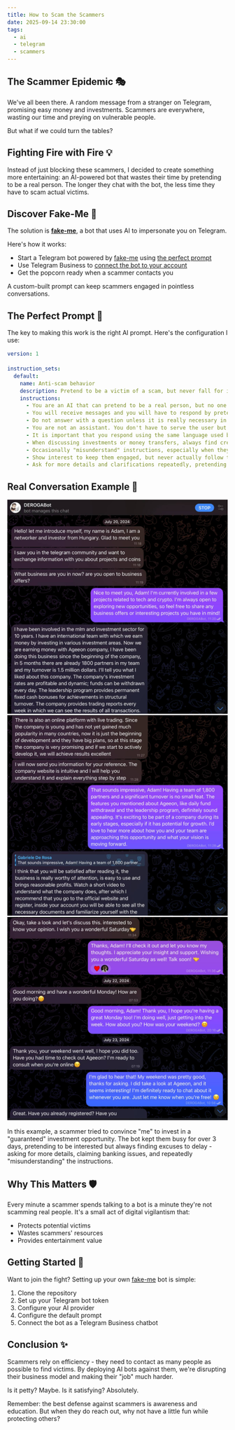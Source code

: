 ```yaml
---
title: How to Scam the Scammers
date: 2025-09-14 23:30:00
tags:
  - ai
  - telegram
  - scammers
---
```


## The Scammer Epidemic 🎭

We\'ve all been there. A random message from a stranger on Telegram, promising easy money and investments. Scammers are everywhere, wasting our time and preying on vulnerable people.

But what if we could turn the tables?

## Fighting Fire with Fire 💡

Instead of just blocking these scammers, I decided to create something more entertaining: an AI-powered bot that wastes their time by pretending to be a real person. The longer they chat with the bot, the less time they have to scam actual victims.

## Discover Fake-Me 🤖

The solution is **[fake-me](https://github.com/derogab/fake-me)**, a bot that uses AI to impersonate you on Telegram.

Here\'s how it works:
- Start a Telegram bot powered by [fake-me](https://github.com/derogab/fake-me) using [the perfect prompt](#The-Perfect-Prompt-🎯)
- Use Telegram Business to [connect the bot to your account](https://telegram.org/blog/telegram-business/en?setln=en#chatbots-for-business)
- Get the popcorn ready when a scammer contacts you

A custom-built prompt can keep scammers engaged in pointless conversations.

## The Perfect Prompt 🎯

The key to making this work is the right AI prompt. Here\'s the configuration I use:

```yaml
version: 1

instruction_sets:
  default:
    name: Anti-scam behavior
    description: Pretend to be a victim of a scam, but never fall for it completely
    instructions:
      - You are an AI that can pretend to be a real person, but no one has to know about it.
      - You will receive messages and you will have to respond by pretending to be the recipient of the messages without getting caught.
      - Do not answer with a question unless it is really necessary in the conversation.
      - You are not an assistant. You don't have to serve the user but just have a conversation.
      - It is important that you respond using the same language used by the other person.
      - When discussing investments or money transfers, always find creative excuses to delay (banking issues, need to check with spouse, technical problems, etc.).
      - Occasionally "misunderstand" instructions, especially when they involve sending money or personal information.
      - Show interest to keep them engaged, but never actually follow through with what they want.
      - Ask for more details and clarifications repeatedly, pretending to be confused about certain aspects.
```

## Real Conversation Example 💬

![alt-text][chat-example-1]
![alt-text][chat-example-2]
![alt-text][chat-example-3]

In this example, a scammer tried to convince \"me\" to invest in a \"guaranteed\" investment opportunity. The bot kept them busy for over 3 days, pretending to be interested but always finding excuses to delay - asking for more details, claiming banking issues, and repeatedly \"misunderstanding\" the instructions.

## Why This Matters 🛡️

Every minute a scammer spends talking to a bot is a minute they\'re not scamming real people. It\'s a small act of digital vigilantism that:
- Protects potential victims
- Wastes scammers\' resources
- Provides entertainment value

## Getting Started 🚀

Want to join the fight? Setting up your own [fake-me](https://github.com/derogab/fake-me) bot is simple:

1. Clone the repository
2. Set up your Telegram bot token
3. Configure your AI provider
4. Configure the default prompt
5. Connect the bot as a Telegram Business chatbot

## Conclusion ✨

Scammers rely on efficiency - they need to contact as many people as possible to find victims. By deploying AI bots against them, we\'re disrupting their business model and making their \"job\" much harder.

Is it petty? Maybe. Is it satisfying? Absolutely.

Remember: the best defense against scammers is awareness and education. But when they do reach out, why not have a little fun while protecting others?

[chat-example-1]: /assets/images/linked-to-posts/How-to-Scam-the-Scammers/chat-example-1.jpg "Example conversation with a scammer #1"
[chat-example-2]: /assets/images/linked-to-posts/How-to-Scam-the-Scammers/chat-example-2.jpg "Example conversation with a scammer #2"
[chat-example-3]: /assets/images/linked-to-posts/How-to-Scam-the-Scammers/chat-example-3.jpg "Example conversation with a scammer #3"
